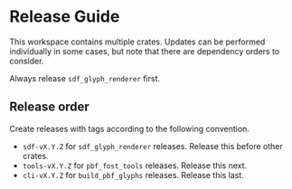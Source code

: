 # Release Guide

This workspace contains multiple crates. Updates can be performed individually in some cases, but note that there
are dependency orders to consider.

Always release `sdf_glyph_renderer` first.

## Release order

Create releases with tags according to the following convention.

* `sdf-vX.Y.Z` for `sdf_glyph_renderer` releases. Release this before other crates.
* `tools-vX.Y.Z` for `pbf_fost_tools` releases. Release this next.
* `cli-vX.Y.Z` for `build_pbf_glyphs` releases. Release this last.
